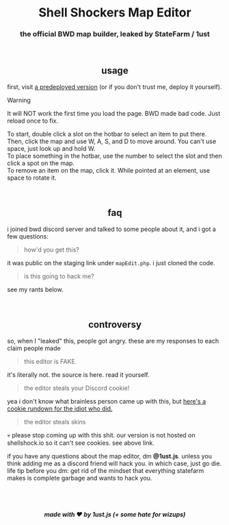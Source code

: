 <div align="center">
  <h1>Shell Shockers Map Editor</h1>
  <h3>the official BWD map builder, leaked by StateFarm / 1ust</h3>
</div>

<br>
<h2 align="center">usage</h2>

first, visit [a predeployed version](https://build.pretty.boats) (or if you don't trust me, deploy it yourself).

> [!WARNING]
> It will NOT work the first time you load the page. BWD made bad code. Just reload once to fix.

To start, double click a slot on the hotbar to select an item to put there.<br>
Then, click the map and use W, A, S, and D to move around. You can't use space, just look up and hold W.<br>
To place something in the hotbar, use the number to select the slot and then click a spot on the map.<br>
To remove an item on the map, click it. While pointed at an element, use space to rotate it.

<br>
<h2 align="center">faq</h2>

i joined bwd discord server and talked to some people about it, and i got a few questions:

> how'd you get this?

it was public on the staging link under `mapEdit.php`. i just cloned the code.

> is this going to hack me?

see my rants below.

<br>
<h2 align="center">controversy</h2>

so, when I "leaked" this, people got angry. these are my responses to each claim people made

> this editor is FAKE.

it's literally not. the source is here. read it yourself.

> the editor steals your Discord cookie!

yea i don't know what brainless person came up with this, but [here's a cookie rundown for the idiot who did.](https://www.whatismybrowser.com/guides/how-to-enable-cookies/faq/which-websites-can-read-my-cookies#:~:text=A%20cookie%20can%20only%20be%20read%20by%20the%20site%20that%20created%20it&text=Cookies%20are%20extremely%20important%20to,the%20site%20that%20created%20them.)

> the editor steals skins

:skull: please stop coming up with this shit. our version is not hosted on shellshock.io so it can't see cookies. see above link.

if you have any questions about the map editor, dm **@1ust.js**. unless you think adding me as a discord friend will hack you. in which case, just go die.<br>
life tip before you dm: get rid of the mindset that everything statefarm makes is complete garbage and wants to hack you.<br>

<br><br>
<h5 align="center">made with ❤️ by 1ust.js (+ some hate for wizups)</h5>
